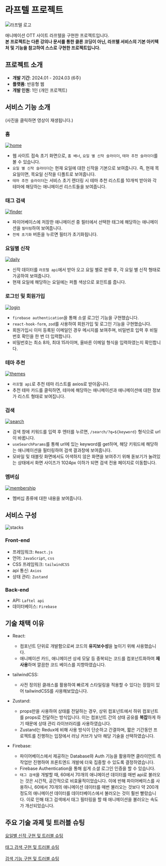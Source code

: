 # 라프텔 프로젝트
![라프텔 로고](https://play-lh.googleusercontent.com/w8xd-eZ2_G9YnS4q6ITfoCzWOnXTE2gNqje5j8j_GQVAB6l7Mnr20mfCwi92dLa7cQ)

애니메이션 OTT 사이트 라프텔을 구현한 프로젝트입니다. <br />
**본 프로젝트는 다른 강의나 문서를 통한 클론 코딩이 아닌, 라프텔 서비스의 기본 아키텍처 및 기능을 참고하여 스스로 구현한 프로젝트입니다.**

## 프로젝트 소개
- **개발 기간**: 2024.01 - 2024.03 (6주)<br />
- **플랫폼**: 반응형 웹 <br />
- **개발 인원**: 1인 (개인 프로젝트) <br />

## 서비스 기능 소개
(사진을 클릭하면 영상이 재생됩니다.)
### 홈 <br />
[![home](src/assets/test/home.png)](https://drive.google.com/file/d/1y1_cO3bdLhjjPUpcGpNZdJ6oqOzhrWjg/view?usp=sharing)
- 웹 사이트 접속 초기 화면으로, `홈 배너`, `요일 별 신작 슬라이더`, `테마 추천 슬라이더`를 볼 수 있습니다. 
- `요일 별 신작 슬라이더`는 현재 요일에 대한 신작을 기본으로 보여줍니다. 즉, 현재 목요일이면, 목요일 신작을 디폴트로 보여줍니다.
- `테마 추천 슬라이더`는 서비스 초기 렌더링 시 테마 추천 리스트를 10개씩 받아와 각 테마에 해당하는 애니메이션 리스트들을 보여줍니다. 


### 태그 검색 <br />
[![finder](src/assets/test/finder.png)](https://drive.google.com/file/d/1JG4lj9Sc_G73EXhEBzDMhfZC3qgM098Q/view?usp=sharing)
- 파이어베이스에 저장한 애니메이션 중 필터에서 선택한 태그에 해당하는 애니메이션을 `필터링`하여 보여줍니다.
- `전체 초기화` 버튼을 누르면 필터가 초기화됩니다.

### 요일별 신작 <br />
[![daily](src/assets/test/daily.png)](https://drive.google.com/file/d/1NdGfoCEffkecDrNeOtYPc_hOOQBHF7M4/view?usp=sharing)
- 신작 데이터를 `라프텔 api`에서 받아 오고 요일 별로 분류 후, 각 요일 별 신작 형태로 가공하여 보여줍니다.
- 현재 요일에 해당하는 요일에는 퍼플 색상으로 포인트를 줍니다.

### 로그인 및 회원가입 <br />
[![login](src/assets/test/login.png)](https://drive.google.com/file/d/12GJ-LXranUDqSEyvXkiazx4FHxsUpGC2/view?usp=sharing)
- `firebase authentication`을 통해 소셜 로그인 기능을 구현했습니다.
- `react-hook-form`, `zod`를 사용하여 회원가입 및 로그인 기능을 구현했습니다. 
- 회원가입시 이미 등록된 이메일인 경우 메시지를 보여주며, 비밀번호 입력 후 비밀번호 확인을 한 번 더 입력합니다.
- 비밀번호는 최소 8자, 최대 15자이며, 올바른 이메일 형식을 입력하였는지 확인합니다.  

### 테마 추천 <br />
[![themes](src/assets/test/themes.png)](https://drive.google.com/file/d/1GHLbF2jwXyZrf0wxkTgOcpCGv3rcOE6C/view?usp=sharing)
- `라프텔 api`로 추천 테마 리스트를 axios로 받아옵니다. 
- 추천 테마 카드를 클릭하면, 테마에 해당하는 애니메이션과 애니메이션에 대한 정보가 리스트 형태로 보여집니다. 

### 검색 <br />
[![search](src/assets/test/search.png)](https://drive.google.com/file/d/1lcIrFjnpG2p3gpCSp19ZnY5nQvYAofSl/view?usp=sharing)
- 검색 창에 키워드를 입력 후 엔터를 누르면, `/search/?q=${keyword}` 형식으로 url이 바뀝니다. 
- `useSearchParams`를 통해 url에 있는 keyword를 get하며, 해당 키워드에 해당하는 애니메이션을 필터링하여 검색 결과창에 보여줍니다. 
- 모바일 및 태블릿 화면에서도 어색하지 않은 화면을 보여주기 위해 돋보기가 눌려있는 상태에서 화면 사이즈가 1024px 이하가 되면 검색 전용 페이지로 이동합니다. 

### 멤버십 <br />
[![membership](src/assets/test/membership.png)](https://drive.google.com/file/d/1DyfxgTqzwXksZLVb98ZkE-SH_bovTr46/view?usp=sharing)
- 멤버십 종류에 대한 내용을 보여줍니다. 


## 서비스 구성
![stacks](src/assets/stacks.png)
### **Front-end** <br />
- 프레임워크: `React.js` <br />
- 언어: `JavaScript`, `css` <br />
- CSS 프레임워크: `tailwindCSS` <br />
- api 통신: `Axios` <br />
- 상태 관리: `Zustand` <br />

### **Back-end** <br />
- API: `Laftel api` <br />
- 데이터베이스: `Firebase` <br />

## 기술 채택 이유
- React: 
    - 컴포넌트 단위로 개발함으로써 코드의 **유지보수성**을 높이기 위해 사용했습니다. 
    - 애니메이션 카드, 애니메이션 상세 모달 등 중복되는 코드를 컴포넌트화하여 **재사용**하며 깔끔한 코드 베이스를 지향하였습니다. 

- tailwindCSS:
    - 사전 정의된 클래스를 활용하여 빠르게 스타일링을 적용할 수 있다는 장점이 있어 tailwindCSS를 사용해보았습니다.

- Zustand:
    - props만을 사용하여 상태를 전달하는 경우, 상위 컴포넌트에서 하위 컴포넌트를 props로 전달하는 방식입니다. 이는 컴포넌트 간의 상태 공유를 **복잡**하게 하기 때문에 상태 관리 라이브러리를 사용하였습니다. 
    - Zustand는 Redux에 비해 사용 방식이 단순하고 간결하며, 짧은 기간동안 프로젝트를 진행하는 입장에서 러닝 커브가 낮아 해당 기술을 선택하였습니다. 

- Firebase:
    - 파이어베이스에서 제공하는 Database와 Auth 기능을 활용하면 클라이언트 측 작업만 진행하여 프론트엔드 개발에 더욱 집중할 수 있도록 결정하였습니다.  
    - Firebase Authentication을 통해 쉽게 소셜 로그인 인증을 할 수 있습니다.  
    - `태그 검색`을 개발할 때, 60에서 70개의 애니메이션 데이터를 매번 api로 불러오는 것은 시간적, 공간적으로 비효율적이었습니다. 이에 반해 파이어베이스를 사용하니, 60에서 70개의 애니메이션 데이터를 매번 불러오는 것보다 약 200개 정도의 애니메이션 데이터를 데이터베이스에서 불러오는 것이 훨씬 빨랐습니다. 이로 인해 태그 검색에서 태그 필터링을 할 때 애니메이션을 불러오는 속도가 개선되었습니다. 


## 주요 기술 과제 및 트러블 슈팅
[요일별 신작 구현 및 트러블 슈팅](https://github.com/ChunEunyu/laftel-clone-project/wiki/%EC%9A%94%EC%9D%BC-%EB%B3%84-%EC%8B%A0%EC%9E%91-%EA%B8%B0%EB%8A%A5-%EA%B5%AC%ED%98%84)<br /><br />
[태그 검색 구현 및 트러블 슈팅](https://github.com/ChunEunyu/laftel-clone-project/wiki/%ED%83%9C%EA%B7%B8-%EA%B2%80%EC%83%89-%EA%B5%AC%ED%98%84)<br /><br />
[검색 기능 구현 및 트러블 슈팅](https://github.com/ChunEunyu/laftel-clone-project/wiki/%EA%B2%80%EC%83%89-%EA%B8%B0%EB%8A%A5-%EA%B5%AC%ED%98%84)
